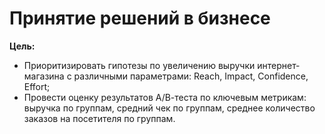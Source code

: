 # Принятие решений в бизнесе

**Цель:** 

- Приоритизировать гипотезы по увеличению выручки интернет-магазина с различными параметрами: Reach, Impact, Confidence, Effort; 
- Провести оценку результатов А/В-теста по ключевым метрикам: выручка по группам, средний чек по группам, среднее количество заказов на посетителя по группам.
